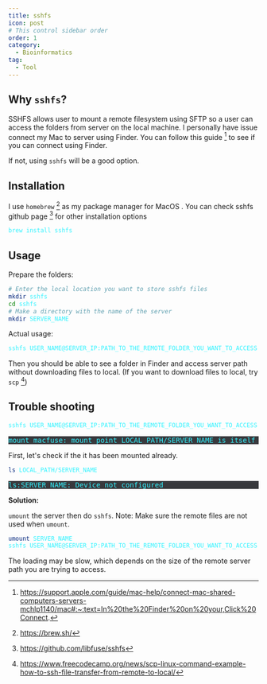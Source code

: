 ```yaml
---
title: sshfs
icon: post
# This control sidebar order
order: 1
category:
  - Bioinformatics
tag:
  - Tool
---
```


## Why `sshfs`?

SSHFS allows user to mount a remote filesystem using SFTP so a user can access the folders from server on the local machine. I personally have issue connect my Mac to server using Finder. You can follow this guide [^macOS] to see if you can connect using Finder.

If not, using `sshfs` will be a good option.

## Installation
I use `homebrew` [^homebrew] as my package manager for MacOS . You can check sshfs github page [^sshfs] for other installation options
```sh
brew install sshfs
```

## Usage
Prepare the folders:
```sh
# Enter the local location you want to store sshfs files
mkdir sshfs
cd sshfs
# Make a directory with the name of the server
mkdir SERVER_NAME
```

Actual usage:
```sh
sshfs USER_NAME@SERVER_IP:PATH_TO_THE_REMOTE_FOLDER_YOU_WANT_TO_ACCESS SERVER_NAME
```

Then you should be able to see a folder in Finder and access server path without downloading files to local. (If you want to download files to local, try `scp` [^scp])

## Trouble shooting

```sh
sshfs USER_NAME@SERVER_IP:PATH_TO_THE_REMOTE_FOLDER_YOU_WANT_TO_ACCESS SERVER_NAME
```

<pre>
mount_macfuse: mount point LOCAL_PATH/SERVER_NAME is itself on a macFUSE volume
</pre>

First, let's check if the it has been mounted already.
```sh
ls LOCAL_PATH/SERVER_NAME
```
<pre>
ls:SERVER_NAME: Device not configured
</pre>

**Solution:**

`umount` the server then do `sshfs`. Note: Make sure the remote files are not used when `umount`.
```sh
umount SERVER_NAME
sshfs USER_NAME@SERVER_IP:PATH_TO_THE_REMOTE_FOLDER_YOU_WANT_TO_ACCESS SERVER_NAME
```

The loading may be slow, which depends on the size of the remote server path you are trying to access.

<style>
pre {
  background-color:#38393d;
  /* color: #FF33F3; */
  color: #33F3FF;
}
</style>


[^macOS]:https://support.apple.com/guide/mac-help/connect-mac-shared-computers-servers-mchlp1140/mac#:~:text=In%20the%20Finder%20on%20your,Click%20Connect.
[^scp]:https://www.freecodecamp.org/news/scp-linux-command-example-how-to-ssh-file-transfer-from-remote-to-local/
[^sshfs]:https://github.com/libfuse/sshfs
[^homebrew]:https://brew.sh/